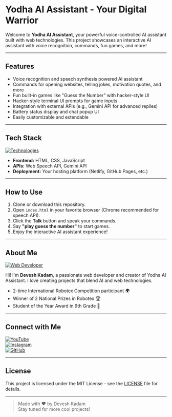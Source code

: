 # Yodha AI Assistant - Your Digital Warrior



Welcome to **Yodha AI Assistant**, your powerful voice-controlled AI assistant built with web technologies. This project showcases an interactive AI assistant with voice recognition, commands, fun games, and more!

---

## Features

* Voice recognition and speech synthesis powered AI assistant  
* Commands for opening websites, telling jokes, motivation quotes, and more  
* Fun built-in games like "Guess the Number" with hacker-style UI  
* Hacker-style terminal UI prompts for game inputs  
* Integration with external APIs (e.g., Gemini API for advanced replies)  
* Battery status display and chat popup UI  
* Easily customizable and extendable

---

## Tech Stack

[![Technologies](https://img.shields.io/badge/Technologies-HTML%2C%20CSS%2C%20JavaScript-blue?style=for-the-badge&logo=javascript&logoColor=white)](https://developer.mozilla.org/en-US/docs/Web/JavaScript)

* **Frontend:** HTML, CSS, JavaScript  
* **APIs:** Web Speech API, Gemini API  
* **Deployment:** Your hosting platform (Netlify, GitHub Pages, etc.)

---

## How to Use

1. Clone or download this repository.  
2. Open `index.html` in your favorite browser (Chrome recommended for speech API).  
3. Click the **Talk** button and speak your commands.  
4. Say  **"play guess the number"** to start games.  
5. Enjoy the interactive AI assistant experience!

---

## About Me

[![Web Developer](https://img.shields.io/badge/Web%20Developer-%230077B6?style=for-the-badge&logo=code&logoColor=white)](https://github.com/Devesh-Kadam)

Hi! I'm **Devesh Kadam**, a passionate web developer and creator of Yodha AI Assistant. I love creating projects that blend AI and web technologies.  
- 2-time International Robotex Competition participant 🌍  
- Winner of 2 National Prizes in Robotex 🏆  
- Student of the Year Award in 9th Grade 🏅  

---

## Connect with Me

[![YouTube](https://img.shields.io/badge/YouTube-%23FF0000?style=for-the-badge&logo=youtube&logoColor=white)](https://www.youtube.com/@WebWaveCreations18)  
[![Instagram](https://img.shields.io/badge/Instagram-%23E4405F?style=for-the-badge&logo=instagram&logoColor=white)](https://www.instagram.com/webwavecreations18/)  
[![GitHub](https://img.shields.io/badge/GitHub-%23121011?style=for-the-badge&logo=github&logoColor=white)](https://github.com/Devesh-Kadam)  

---

## License

This project is licensed under the MIT License - see the [LICENSE](LICENSE) file for details.

---

> Made with ❤️ by Devesh Kadam  
> Stay tuned for more cool projects!

